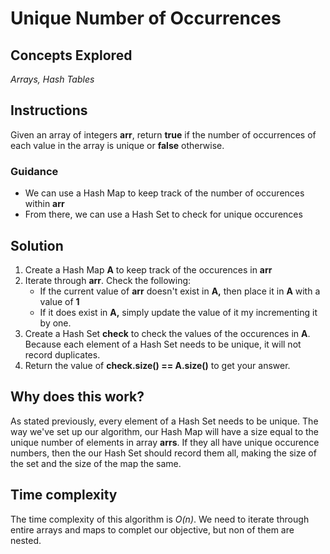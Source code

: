 # Unique Number of Occurrences
## Concepts Explored
_Arrays, Hash Tables_

## Instructions
Given an array of integers **arr**, return **true** if the number of occurrences of each value in the array is unique or **false** otherwise.

### Guidance
- We can use a Hash Map to keep track of the number of occurences within **arr**
- From there, we can use a Hash Set to check for unique occurences

## Solution
1. Create a Hash Map **A** to keep track of the occurences in **arr**
2. Iterate through **arr**. Check the following:
   * If the current value of **arr** doesn't exist in **A,** then place it in **A** with a value of **1**
   * If it does exist in **A,** simply update the value of it my incrementing it by one.
3. Create a Hash Set **check** to check the values of the occurences in **A**. Because each element of a Hash Set needs to be unique, it will not record duplicates.
4. Return the value of **check.size() == A.size()** to get your answer.

## Why does this work?
As stated previously, every element of a Hash Set needs to be unique. The way we've set up our algorithm, our Hash Map will have a size equal to the unique number of elements in array **arrs**. If they all have unique occurence numbers, then the our Hash Set should record them all, making the size of the set and the size of the map the same.

## Time complexity
The time complexity of this algorithm is _O(n)_. We need to iterate through entire arrays and maps to complet our objective, but non of them are nested.
